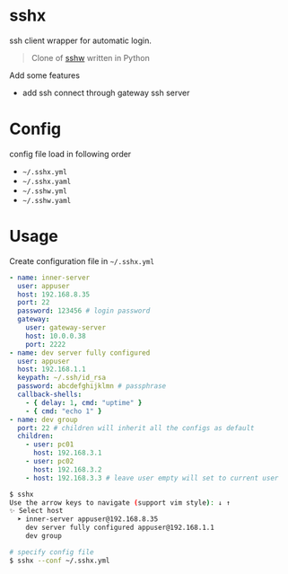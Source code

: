 # sshx
ssh client wrapper for automatic login.

> Clone of [sshw](https://github.com/yinheli/sshw) written in Python

Add some features

- add ssh connect through gateway ssh server

# Config
config file load in following order

- `~/.sshx.yml`
- `~/.sshx.yaml`
- `~/.sshw.yml`
- `~/.sshw.yaml`

# Usage
Create configuration file in `~/.sshx.yml`

```yaml
- name: inner-server
  user: appuser
  host: 192.168.8.35
  port: 22
  password: 123456 # login password
  gateway:
    user: gateway-server
    host: 10.0.0.38
    port: 2222
- name: dev server fully configured
  user: appuser
  host: 192.168.1.1
  keypath: ~/.ssh/id_rsa
  password: abcdefghijklmn # passphrase
  callback-shells:
    - { delay: 1, cmd: "uptime" }
    - { cmd: "echo 1" }
- name: dev group
  port: 22 # children will inherit all the configs as default
  children:
    - user: pc01
      host: 192.168.3.1
    - user: pc02
      host: 192.168.3.2
    - host: 192.168.3.3 # leave user empty will set to current user
```


```bash
$ sshx
Use the arrow keys to navigate (support vim style): ↓ ↑ 
✨ Select host
  ➤ inner-server appuser@192.168.8.35
    dev server fully configured appuser@192.168.1.1
    dev group

# specify config file
$ sshx --conf ~/.sshx.yml
```